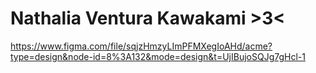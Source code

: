 # Nathalia Ventura Kawakami >3<

https://www.figma.com/file/sqjzHmzyLImPFMXegIoAHd/acme?type=design&node-id=8%3A132&mode=design&t=UjIBujoSQJg7gHcl-1